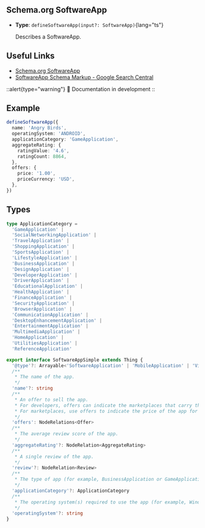 ## Schema.org SoftwareApp

- **Type**: `defineSoftwareApp(input?: SoftwareApp)`{lang="ts"}

  Describes a SoftwareApp.

## Useful Links

- [Schema.org SoftwareApp](https://schema.org/SoftwareApp)
- [SoftwareApp Schema Markup - Google Search Central](https://developers.google.com/search/docs/advanced/structured-data/software-app)

::alert{type="warning"}
🔨 Documentation in development
::

## Example

```ts
defineSoftwareApp({
  name: 'Angry Birds',
  operatingSystem: 'ANDROID',
  applicationCategory: 'GameApplication',
  aggregateRating: {
    ratingValue: '4.6',
    ratingCount: 8864,
  },
  offers: {
    price: '1.00',
    priceCurrency: 'USD',
  },
})
```

## Types

```ts
type ApplicationCategory =
  'GameApplication' |
  'SocialNetworkingApplication' |
  'TravelApplication' |
  'ShoppingApplication' |
  'SportsApplication' |
  'LifestyleApplication' |
  'BusinessApplication' |
  'DesignApplication' |
  'DeveloperApplication' |
  'DriverApplication' |
  'EducationalApplication' |
  'HealthApplication' |
  'FinanceApplication' |
  'SecurityApplication' |
  'BrowserApplication' |
  'CommunicationApplication' |
  'DesktopEnhancementApplication' |
  'EntertainmentApplication' |
  'MultimediaApplication' |
  'HomeApplication' |
  'UtilitiesApplication' |
  'ReferenceApplication'

export interface SoftwareAppSimple extends Thing {
  '@type'?: Arrayable<'SoftwareApplication' | 'MobileApplication' | 'VideoGame' | 'WebApplication'>
  /**
   * The name of the app.
   */
  'name'?: string
  /**
   * An offer to sell the app.
   * For developers, offers can indicate the marketplaces that carry the application.
   * For marketplaces, use offers to indicate the price of the app for a specific app instance.
   */
  'offers': NodeRelations<Offer>
  /**
   * The average review score of the app.
   */
  'aggregateRating'?: NodeRelation<AggregateRating>
  /**
   * A single review of the app.
   */
  'review'?: NodeRelation<Review>
  /**
   * The type of app (for example, BusinessApplication or GameApplication). The value must be a supported app type.
   */
  'applicationCategory'?: ApplicationCategory
  /**
   * The operating system(s) required to use the app (for example, Windows 7, OSX 10.6, Android 1.6)
   */
  'operatingSystem'?: string
}
```
